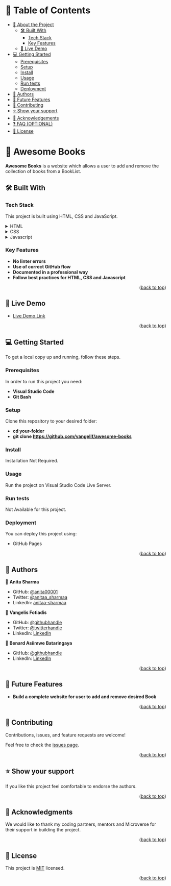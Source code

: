 <a name="readme-top"></a>

# 📗 Table of Contents

- [📖 About the Project](#about-project)
  - [🛠 Built With](#built-with)
    - [Tech Stack](#tech-stack)
    - [Key Features](#key-features)
  - [🚀 Live Demo](#live-demo)
- [💻 Getting Started](#getting-started)
  - [Prerequisites](#prerequisites)
  - [Setup](#setup)
  - [Install](#install)
  - [Usage](#usage)
  - [Run tests](#run-tests)
  - [Deployment](#triangular_flag_on_post-deployment)
- [👥 Authors](#authors)
- [🔭 Future Features](#future-features)
- [🤝 Contributing](#contributing)
- [⭐️ Show your support](#support)
- [🙏 Acknowledgements](#acknowledgements)
- [❓ FAQ (OPTIONAL)](#faq)
- [📝 License](#license)

# 📖 Awesome Books <a name="about-project"></a>
 
**Awesome Books** is a website which allows a user to add and remove the collection of books from a BookList.

## 🛠 Built With <a name="built-with"></a>

### Tech Stack <a name="tech-stack"></a>

This project is built using HTML, CSS and JavaScript.

<details>
  <summary>HTML</summary>
  <ul>
    <li><a href="https://html.com/#What_is_HTML">index.html</a></li>
  </ul>
</details>

<details>
  <summary>CSS</summary>
  <ul>
    <li><a href="https://html.com/css/#What_is_CSS">style.css</a></li>
  </ul>
</details>

<details>
  <summary>Javascript</summary>
  <ul>
    <li><a href="https://www.javascripttutorial.net/javascript-dom/document-object-model-in-javascript/">script.js</a></li>
  </ul>
</details>

### Key Features <a name="key-features"></a>

- **No linter errors**
- **Use of correct GitHub flow**
- **Documented in a professional way**
- **Follow best practices for HTML, CSS and Javascript**

<p align="right">(<a href="#readme-top">back to top</a>)</p>

## 🚀 Live Demo <a name="live-demo"></a>

- [Live Demo Link](https://anita00001.github.io/Awesome-Book/)

<p align="right">(<a href="#readme-top">back to top</a>)</p>

## 💻 Getting Started <a name="getting-started"></a>


To get a local copy up and running, follow these steps.

### Prerequisites

In order to run this project you need:

- **Visual Studio Code**
- **Git Bash**

### Setup

Clone this repository to your desired folder:

- **cd your-folder**
- **git clone https://github.com/vangelif/awesome-books**


### Install

Installation Not Required.

### Usage

Run the project on Visual Studio Code Live Server.

### Run tests

Not Available for this project.

### Deployment

You can deploy this project using:
  - GitHub Pages

<p align="right">(<a href="#readme-top">back to top</a>)</p>

## 👥 Authors <a name="authors"></a>

👤 **Anita Sharma**

- GitHub: [@anita00001](https://github.com/anita00001)
- Twitter: [@anitaa_sharmaa](https://twitter.com/anitaa_sharmaa)
- LinkedIn: [anitaa-sharmaa](https://www.linkedin.com/in/anitaa-sharmaa/)

👤 **Vangelis Fotiadis**

- GitHub: [@githubhandle](https://github.com/vangelif)
- Twitter: [@twitterhandle](https://twitter.com/vangfot)
- LinkedIn: [LinkedIn](https://www.linkedin.com/in/vangfot/)

👤 **Benard Asiimwe Bataringaya**

- GitHub: [@githubhandle](hhttps://github.com/King-Benx)
- LinkedIn: [LinkedIn](https://www.linkedin.com/in/benard-asiimwe-bataringaya-4b673672/)

<p align="right">(<a href="#readme-top">back to top</a>)</p>

## 🔭 Future Features <a name="future-features"></a>

- **Build a complete website for user to add and remove desired Book**

<p align="right">(<a href="#readme-top">back to top</a>)</p>

## 🤝 Contributing <a name="contributing"></a>

Contributions, issues, and feature requests are welcome!

Feel free to check the [issues page](https://github.com/vangelif/awesome-books/issues).

<p align="right">(<a href="#readme-top">back to top</a>)</p>

## ⭐️ Show your support <a name="support"></a>

If you like this project feel comfortable to endorse the authors.

<p align="right">(<a href="#readme-top">back to top</a>)</p>

## 🙏 Acknowledgments <a name="acknowledgements"></a>

We would like to thank my coding partners, mentors and Microverse for their support in building the project.

<p align="right">(<a href="#readme-top">back to top</a>)</p>

## 📝 License <a name="license"></a>

This project is [MIT](LICENSE) licensed.

<p align="right">(<a href="#readme-top">back to top</a>)</p>